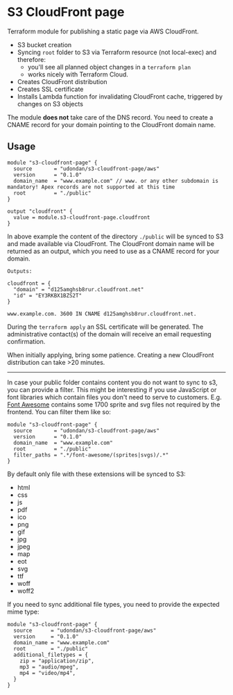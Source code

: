 # S3 CloudFront page

Terraform module for publishing a static page via AWS CloudFront.

- S3 bucket creation
- Syncing `root` folder to S3 via Terraform resource (not local-exec) and therefore:
  - you'll see all planned object changes in a `terraform plan`
  - works nicely with Terraform Cloud.
- Creates CloudFront distribution
- Creates SSL certificate
- Installs Lambda function for invalidating CloudFront cache, triggered by changes on S3 objects

The module **does not** take care of the DNS record. You need to create a CNAME record for your domain pointing to the CloudFront domain name.

## Usage

```hcl
module "s3-cloudfront-page" {
  source       = "udondan/s3-cloudfront-page/aws"
  version      = "0.1.0"
  domain_name  = "www.example.com" // www. or any other subdomain is mandatory! Apex records are not supported at this time
  root         = "./public"
}

output "cloudfront" {
  value = module.s3-cloudfront-page.cloudfront
}
```

In above example the content of the directory `./public` will be synced to S3 and made available via CloudFront. The CloudFront domain name will be returned as an output, which you need to use as a CNAME record for your domain.

```output
Outputs:

cloudfront = {
  "domain" = "d125amghsb8rur.cloudfront.net"
  "id" = "EY3RKBX1BZS2T"
}
```

```dig
www.example.com. 3600 IN CNAME d125amghsb8rur.cloudfront.net.
```

During the `terraform apply` an SSL certificate will be generated. The administrative contact(s) of the domain will receive an email requesting confirmation.

When initially applying, bring some patience. Creating a new CloudFront distribution can take >20 minutes.

---

In case your public folder contains content you do not want to sync to s3, you can provide a filter. This might be interesting if you use JavaScript or font libraries which contain files you don't need to serve to customers. E.g. [Font Awesome](https://fontawesome.com/) contains some 1700 sprite and svg files not required by the frontend. You can filter them like so:

```hcl
module "s3-cloudfront-page" {
  source       = "udondan/s3-cloudfront-page/aws"
  version      = "0.1.0"
  domain_name  = "www.example.com"
  root         = "./public"
  filter_paths = ".*/font-awesome/(sprites|svgs)/.*"
}
```

By default only file with these extensions will be synced to S3:

- html
- css
- js
- pdf
- ico
- png
- gif
- jpg
- jpeg
- map
- eot
- svg
- ttf
- woff
- woff2

If you need to sync additional file types, you need to provide the expected mime type:

```hcl
module "s3-cloudfront-page" {
  source      = "udondan/s3-cloudfront-page/aws"
  version     = "0.1.0"
  domain_name = "www.example.com"
  root        = "./public"
  additional_filetypes = {
    zip = "application/zip",
    mp3 = "audio/mpeg",
    mp4 = "video/mp4",
  }
}
```
